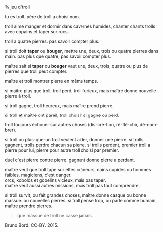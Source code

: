 % jeu d'troll

tu es troll. père de troll a choisi nom.

troll aime manger et dormir dans cavernes humides, chanter chants trolls avec copains et taper sur rocs.

troll a quatre pierres. pas savoir compter plus.

si troll doit **taper** ou **bouger**, mettre une, deux, trois ou quatre pierres dans main. pas plus que quatre, pas savoir compter plus.

maître sait si **taper** ou **bouger** vaut une, deux, trois, quatre ou plus de pierres que troll peut compter.

maître et troll montrer pierre en même temps.

si maître plus que troll, troll perd, troll furieux, mais maître donne nouvelle pierre à troll.

si troll gagne, troll heureux, mais maître prend pierre.

si troll et maître ont pareil, troll choisir si gagne ou perd.

troll toujours échouer sur autres choses (dis-cré-tion, ré-flé-chir, dé-nom-brer).

si troll ou plus-que-un troll veulent aider, donner une pierre. si trolls gagnent, trolls perdre chacun sa pierre. si trolls perdent, premier troll a pierre pour lui, pierre pour autre troll choisi par premier.

duel c'est pierre contre pierre. gagnant donne pierre à perdant.

maître veut que troll tape sur elfes crâneurs, nains cupides ou hommes faibles. magiciens, c'est danger.  
orcs, kobolds et gobelins vicieux, mais pas taper.  
maître veut aussi autres missions, mais troll pas tout comprendre.

si troll survit, ou fait grandes choses, maître donne casque ou bonne massue. ou nouvelles pierres. si troll pense trop, ou parle comme humain, maître prendre pierres.

> que massue de troll ne casse jamais.

Bruno Bord. CC-BY. 2015.
